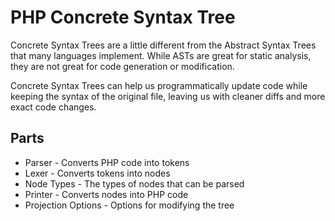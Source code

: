 # PHP Concrete Syntax Tree

Concrete Syntax Trees are a little different from the Abstract Syntax Trees that many languages implement.  While ASTs are great for static analysis, they are not great for code generation or modification.

Concrete Syntax Trees can help us programmatically update code while keeping the syntax of the original file, leaving us with cleaner diffs and more exact code changes.

## Parts
- Parser - Converts PHP code into tokens
- Lexer - Converts tokens into nodes
- Node Types - The types of nodes that can be parsed
- Printer - Converts nodes into PHP code
- Projection Options - Options for modifying the tree
